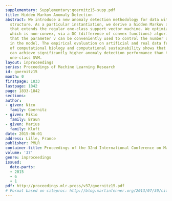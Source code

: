 ```yaml
---
supplementary: Supplementary:goernitz15-supp.pdf
title: Hidden Markov Anomaly Detection
abstract: We introduce a new anomaly detection methodology for data with latent dependency
  structure. As a particular instantiation, we derive a hidden Markov anomaly detector
  that extends the regular one-class support vector machine. We optimize the approach,
  which is non-convex, via a DC (difference of convex functions) algorithm, and show
  that the parameter v can be conveniently used to control the number of outliers
  in the model. The empirical evaluation on artificial and real data from the domains
  of computational biology and computational sustainability shows that the approach
  can achieve significantly higher anomaly detection performance than the regular
  one-class SVM.
layout: inproceedings
series: Proceedings of Machine Learning Research
id: goernitz15
month: 0
firstpage: 1833
lastpage: 1842
page: 1833-1842
sections: 
author:
- given: Nico
  family: Goernitz
- given: Mikio
  family: Braun
- given: Marius
  family: Kloft
date: 2015-06-01
address: Lille, France
publisher: PMLR
container-title: Proceedings of the 32nd International Conference on Machine Learning
volume: '37'
genre: inproceedings
issued:
  date-parts:
  - 2015
  - 6
  - 1
pdf: http://proceedings.mlr.press/v37/goernitz15.pdf
# Format based on citeproc: http://blog.martinfenner.org/2013/07/30/citeproc-yaml-for-bibliographies/
---
```

